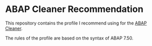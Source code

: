 # ABAP Cleaner Recommendation
This repository contains the profile I recommend using for the [ABAP Cleaner](https://github.com/SAP/abap-cleaner).

The rules of the profile are based on the syntax of ABAP 7.50.
